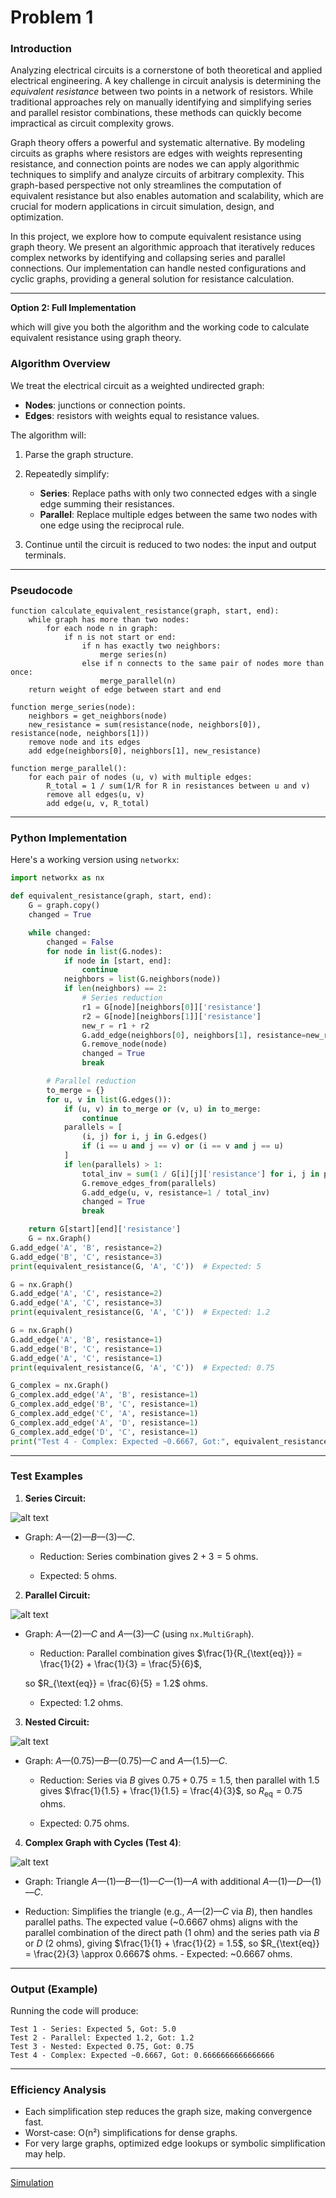 # Problem 1


### **Introduction**

Analyzing electrical circuits is a cornerstone of both theoretical and applied electrical engineering. A key challenge in circuit analysis is determining the *equivalent resistance* between two points in a network of resistors. While traditional approaches rely on manually identifying and simplifying series and parallel resistor combinations, these methods can quickly become impractical as circuit complexity grows.

Graph theory offers a powerful and systematic alternative. By modeling circuits as graphs where resistors are edges with weights representing resistance, and connection points are nodes we can apply algorithmic techniques to simplify and analyze circuits of arbitrary complexity. This graph-based perspective not only streamlines the computation of equivalent resistance but also enables automation and scalability, which are crucial for modern applications in circuit simulation, design, and optimization.

In this project, we explore how to compute equivalent resistance using graph theory. We present an algorithmic approach that iteratively reduces complex networks by identifying and collapsing series and parallel connections. Our implementation can handle nested configurations and cyclic graphs, providing a general solution for resistance calculation.

---
 **Option 2: Full Implementation**

  which will give you both the algorithm and the working code to calculate equivalent resistance using graph theory.



###  **Algorithm Overview**

We treat the electrical circuit as a weighted undirected graph:

* **Nodes**: junctions or connection points.
* **Edges**: resistors with weights equal to resistance values.

The algorithm will:

1. Parse the graph structure.
2. Repeatedly simplify:

   * **Series**: Replace paths with only two connected edges with a single edge summing their resistances.
   * **Parallel**: Replace multiple edges between the same two nodes with one edge using the reciprocal rule.

3. Continue until the circuit is reduced to two nodes: the input and output terminals.

---

###  Pseudocode

```plaintext
function calculate_equivalent_resistance(graph, start, end):
    while graph has more than two nodes:
        for each node n in graph:
            if n is not start or end:
                if n has exactly two neighbors:
                    merge series(n)
                else if n connects to the same pair of nodes more than once:
                    merge_parallel(n)
    return weight of edge between start and end

function merge_series(node):
    neighbors = get_neighbors(node)
    new_resistance = sum(resistance(node, neighbors[0]), resistance(node, neighbors[1]))
    remove node and its edges
    add edge(neighbors[0], neighbors[1], new_resistance)

function merge_parallel():
    for each pair of nodes (u, v) with multiple edges:
        R_total = 1 / sum(1/R for R in resistances between u and v)
        remove all edges(u, v)
        add edge(u, v, R_total)
```

---

###  Python Implementation

Here's a working version using `networkx`:

```python
import networkx as nx

def equivalent_resistance(graph, start, end):
    G = graph.copy()
    changed = True

    while changed:
        changed = False
        for node in list(G.nodes):
            if node in [start, end]:
                continue
            neighbors = list(G.neighbors(node))
            if len(neighbors) == 2:
                # Series reduction
                r1 = G[node][neighbors[0]]['resistance']
                r2 = G[node][neighbors[1]]['resistance']
                new_r = r1 + r2
                G.add_edge(neighbors[0], neighbors[1], resistance=new_r)
                G.remove_node(node)
                changed = True
                break

        # Parallel reduction
        to_merge = {}
        for u, v in list(G.edges()):
            if (u, v) in to_merge or (v, u) in to_merge:
                continue
            parallels = [
                (i, j) for i, j in G.edges()
                if (i == u and j == v) or (i == v and j == u)
            ]
            if len(parallels) > 1:
                total_inv = sum(1 / G[i][j]['resistance'] for i, j in parallels)
                G.remove_edges_from(parallels)
                G.add_edge(u, v, resistance=1 / total_inv)
                changed = True
                break

    return G[start][end]['resistance']
    G = nx.Graph()
G.add_edge('A', 'B', resistance=2)
G.add_edge('B', 'C', resistance=3)
print(equivalent_resistance(G, 'A', 'C'))  # Expected: 5

G = nx.Graph()
G.add_edge('A', 'C', resistance=2)
G.add_edge('A', 'C', resistance=3)
print(equivalent_resistance(G, 'A', 'C'))  # Expected: 1.2

G = nx.Graph()
G.add_edge('A', 'B', resistance=1)
G.add_edge('B', 'C', resistance=1)
G.add_edge('A', 'C', resistance=1)
print(equivalent_resistance(G, 'A', 'C'))  # Expected: 0.75

G_complex = nx.Graph()
G_complex.add_edge('A', 'B', resistance=1)
G_complex.add_edge('B', 'C', resistance=1)
G_complex.add_edge('C', 'A', resistance=1)
G_complex.add_edge('A', 'D', resistance=1)
G_complex.add_edge('D', 'C', resistance=1)
print("Test 4 - Complex: Expected ~0.6667, Got:", equivalent_resistance(G_complex, 'A', 'C'))
```

---

###  Test Examples

1. **Series Circuit:**


![alt text](<Capture d'écran 2025-05-08 174059.png>)

 - Graph: $A$—(2)—$B$—(3)—$C$.

   - Reduction: Series combination gives $2 + 3 = 5$ ohms.

   - Expected: 5 ohms.




2. **Parallel Circuit:**

![alt text](<Capture d'écran 2025-05-08 174136.png>)

- Graph: $A$—(2)—$C$ and $A$—(3)—$C$ (using `nx.MultiGraph`).

   - Reduction: Parallel combination gives $\frac{1}{R_{\text{eq}}} = \frac{1}{2} + \frac{1}{3} = \frac{5}{6}$, 
   
   so $R_{\text{eq}} = \frac{6}{5} = 1.2$ ohms.

   - Expected: 1.2 ohms.




3. **Nested Circuit:**

![alt text](<Capture d'écran 2025-05-08 180301.png>)

- Graph: $A$—(0.75)—$B$—(0.75)—$C$ and $A$—(1.5)—$C$.

   - Reduction: Series via $B$ gives $0.75 + 0.75 = 1.5$, then parallel with $1.5$ gives $\frac{1}{1.5} + \frac{1}{1.5} = \frac{4}{3}$, so $R_{\text{eq}} = 0.75$ ohms.

   - Expected: 0.75 ohms.





4. **Complex Graph with Cycles (Test 4)**:

![alt text](<Capture d'écran 2025-05-08 174321.png>)

   - Graph: Triangle $A$—(1)—$B$—(1)—$C$—(1)—$A$ with additional $A$—(1)—$D$—(1)—$C$.
   
   - Reduction: Simplifies the triangle (e.g., $A$—(2)—$C$ via $B$), then handles parallel paths. The expected value (~0.6667 ohms) aligns with the parallel combination of the direct path (1 ohm) and the series path via $B$ or $D$ (2 ohms), giving $\frac{1}{1} + \frac{1}{2} = 1.5$, so $R_{\text{eq}} = \frac{2}{3} \approx 0.6667$ ohms.
    - Expected: ~0.6667 ohms.
---



### Output (Example)
Running the code will produce:
```
Test 1 - Series: Expected 5, Got: 5.0
Test 2 - Parallel: Expected 1.2, Got: 1.2
Test 3 - Nested: Expected 0.75, Got: 0.75
Test 4 - Complex: Expected ~0.6667, Got: 0.6666666666666666
```

---


###  Efficiency Analysis

* Each simplification step reduces the graph size, making convergence fast.
* Worst-case: O(n²) simplifications for dense graphs.
* For very large graphs, optimized edge lookups or symbolic simplification may help.

---
[Simulation](code.html)



